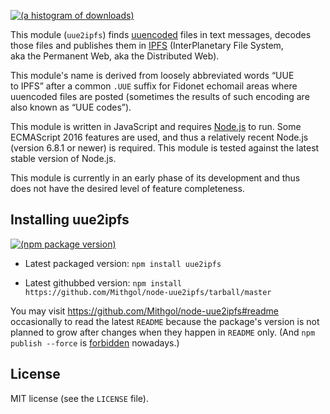 [![(a histogram of downloads)](https://nodei.co/npm-dl/uue2ipfs.png?height=3)](https://npmjs.org/package/uue2ipfs)

This module (`uue2ipfs`) finds [uuencoded](http://en.wikipedia.org/wiki/Uuencoding) files in text messages, decodes those files and publishes them in [IPFS](https://ipfs.io/) (InterPlanetary File System, aka the Permanent Web, aka the Distributed Web).

This module's name is derived from loosely abbreviated words “UUE to IPFS” after a common `.UUE` suffix for Fidonet echomail areas where uuencoded files are posted (sometimes the results of such encoding are also known as “UUE codes”).

This module is written in JavaScript and requires [Node.js](http://nodejs.org/) to run. Some ECMAScript 2016 features are used, and thus a relatively recent Node.js (version 6.8.1 or newer) is required. This module is tested against the latest stable version of Node.js.

This module is currently in an early phase of its development and thus does not have the desired level of feature completeness.

## Installing uue2ipfs

[![(npm package version)](https://nodei.co/npm/uue2ipfs.png?downloads=true&downloadRank=true)](https://npmjs.org/package/uue2ipfs)

* Latest packaged version: `npm install uue2ipfs`

* Latest githubbed version: `npm install https://github.com/Mithgol/node-uue2ipfs/tarball/master`

You may visit https://github.com/Mithgol/node-uue2ipfs#readme occasionally to read the latest `README` because the package's version is not planned to grow after changes when they happen in `README` only. (And `npm publish --force` is [forbidden](http://blog.npmjs.org/post/77758351673/no-more-npm-publish-f) nowadays.)

## License

MIT license (see the `LICENSE` file).
